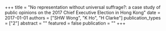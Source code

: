 +++
title = "No representation without universal suffrage?: a case study of public opinions on the 2017 Chief Executive Election in Hong Kong"
date = 2017-01-01
authors = ["SHW Wong", "K Ho", "H Clarke"]
publication_types = ["2"]
abstract = ""
featured = false
publication = ""
+++


